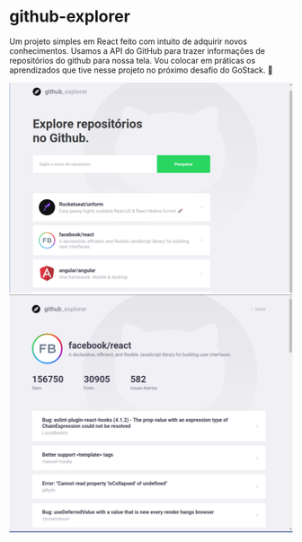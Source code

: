 # github-explorer
Um projeto simples em React feito com intuito de adquirir novos conhecimentos. Usamos a API do GitHub para trazer informações de repositórios do github para nossa tela.
Vou colocar em práticas os aprendizados que tive nesse projeto no próximo desafio do GoStack. 🚀

<img src="github_assets/image1.png" />
<img src="github_assets/image2.png" />
